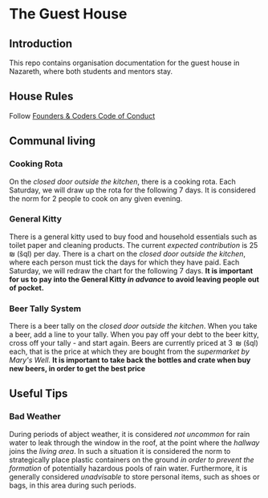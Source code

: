 # The Guest House

## Introduction

This repo contains organisation documentation for the guest house in Nazareth, where both students and mentors stay.

## House Rules

Follow [Founders & Coders Code of Conduct](https://github.com/foundersandcoders/master-reference/blob/master/code_of_conduct.md)

## Communal living

### Cooking Rota

On the _closed door outside the kitchen_, there is a cooking rota. Each Saturday, we will draw up the rota for the following 7 days. It is considered the norm for 2 people to cook on any given evening.

### General Kitty

There is a general kitty used to buy food and household essentials such as toilet paper and cleaning products. The current _expected contribution_ is 25  ₪ (šql) per day. There is a chart on the _closed door outside the kitchen_, where each person must tick the days for which they have paid. Each Saturday, we will redraw the chart for the following 7 days.
**It is important for us to pay into the General Kitty _in advance_ to avoid leaving people out of pocket.**

### Beer Tally System

There is a beer tally on the _closed door outside the kitchen_. When you take a beer, add a line to your tally. When you pay off your debt to the beer kitty, cross off your tally - and start again. Beers are currently priced at 3  ₪ (šql) each, that is the price at which they are bought from the _supermarket by Mary's Well_.
**It is important to take back the bottles and crate when buy new beers, in order to get the best price**

## Useful Tips

### Bad Weather
During periods of abject weather, it is considered _not uncommon_ for rain water to leak through the window in the roof, at the point where the _hallway_ joins the _living area_. In such a situation it is considered the norm to strategically place plastic containers on the ground _in order to prevent the formation_ of potentially hazardous pools of rain water. Furthermore, it is generally considered _unadvisable_ to store personal items, such as shoes or bags, in this area during such periods.
